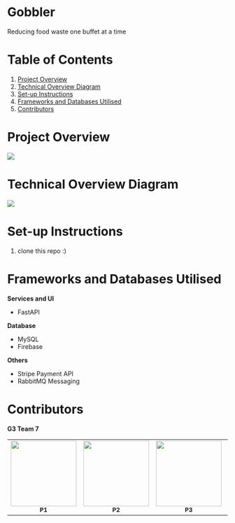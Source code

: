 # Gobbler
Reducing food waste one buffet at a time

# Table of Contents
1. [Project Overview](#project-overview)
2. [Technical Overview Diagram](#technical-overview-diagram)
3. [Set-up Instructions](#set-up-instructions)
5. [Frameworks and Databases Utilised](#frameworks-and-databases-utilised)
6. [Contributors](#contributors)


# Project Overview
<img src="logo.jpg">

# Technical Overview Diagram
<img src="ReadmeFiles\overview_new.png">

# Set-up Instructions
1. clone this repo :)

# Frameworks and Databases Utilised
**Services and UI**
- FastAPI

**Database**
- MySQL
- Firebase

**Others**
- Stripe Payment API
- RabbitMQ Messaging

# Contributors

**G3 Team 7**

<table>
    <tr>
        <td align="center"><img src="#" width="150px"/><br /><sub><b>P1</b></sub></a></td>
        <td align="center"><img src="#" width="150px"/><br /><sub><b>P2</b></sub></a></td>
        <td align="center"><img src="#" width="150px"/><br /><sub><b>P3</b></sub></a></td>
        <td align="center"><img src="#" width="150px"/><br /><sub><b>P4</b></sub></a></td>
        <td align="center"><img src="#" width="150px"/><br /><sub><b>P5</b></sub></a></td>
    </tr>
</table>
